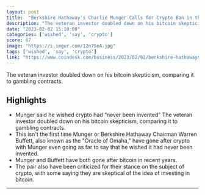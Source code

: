 ```yaml
---
layout: post
title:  "Berkshire Hathaway's Charlie Munger Calls for Crypto Ban in the US"
description: "The veteran investor doubled down on his bitcoin skepticism, comparing it to gambling contracts."
date: "2023-02-02 15:10:00"
categories: ['wished', 'say', 'crypto']
score: 67
image: "https://i.imgur.com/12n7SeA.jpg"
tags: ['wished', 'say', 'crypto']
link: "https://www.coindesk.com/business/2023/02/02/berkshire-hathaways-charlie-munger-calls-for-crypto-ban-in-the-us/"
---
```


The veteran investor doubled down on his bitcoin skepticism, comparing it to gambling contracts.

## Highlights

- Munger said he wished crypto had “never been invented” The veteran investor doubled down on his bitcoin skepticism, comparing it to gambling contracts.
- This isn't the first time Munger or Berkshire Hathaway Chairman Warren Buffett, also known as the "Oracle of Omaha," have gone after crypto with Munger even going as far to say that he wished it had never been invented.
- Munger and Buffett have both gone after bitcoin in recent years.
- The pair also have been criticized for their stance on the subject of crypto, with some saying they are skeptical of the idea of investing in bitcoin.

---
